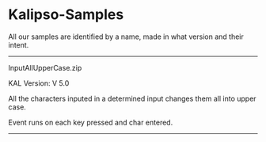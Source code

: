 # Kalipso-Samples
All our samples are identified by a name, made in what version and their intent.

***************************************************************
InputAllUpperCase.zip

KAL Version: V 5.0

All the characters inputed in a determined input changes them all into upper case.

Event runs on each key pressed and char entered.

***************************************************************
